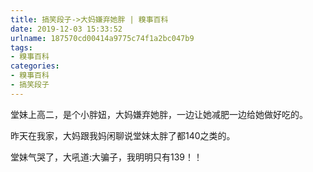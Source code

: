 ```yaml
---
title: 搞笑段子->大妈嫌弃她胖 | 糗事百科
date: 2019-12-03 15:33:52
urlname: 187570cd00414a9775c74f1a2bc047b9
tags: 
- 糗事百科
categories:
- 糗事百科
- 搞笑段子
---
```

堂妹上高二，是个小胖妞，大妈嫌弃她胖，一边让她减肥一边给她做好吃的。

昨天在我家，大妈跟我妈闲聊说堂妹太胖了都140之类的。

堂妹气哭了，大吼道:大骗子，我明明只有139！！


